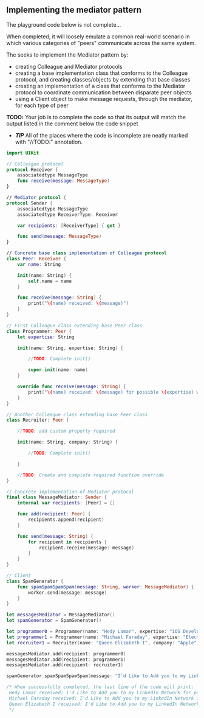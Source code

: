 ## Implementing the mediator pattern

The playground code below is not complete...

When completed, it will loosely emulate a common real-world scenario in which various categories of "peers" communicate across the same system.

The seeks to implement the Mediator pattern by:

- creating Colleague and Mediator protocols
- creating a base implementation class that conforms to the Colleague protocol, and creating classes/objects by extending that base classes
- creating an implementation of a class that conforms to the Mediator protocol to coordinate communication between disparate peer objects
- using a Client object to make message requests, through the mediator, for each type of peer

**TODO:** Your job is to complete the code so that its output will match the output listed in the comment below the code snippet

- __*TIP*__ All of the places where the code is incomplete are neatly marked with "//TODO:" annotation.

```swift
import UIKit

// Colleague protocol
protocol Receiver {
    associatedtype MessageType
    func receive(message: MessageType)
}

// Mediator protocol {
protocol Sender {
    associatedtype MessageType
    associatedtype ReceiverType: Receiver

    var recipients: [ReceiverType] { get }

    func send(message: MessageType)
}

// Concrete base class implementation of Colleague protocol
class Peer: Receiver {
    var name: String

    init(name: String) {
        self.name = name
    }

    func receive(message: String) {
        print("\(name) received: \(message)")
    }
}

// First Colleague class extending base Peer class
class Programmer: Peer {
    let expertise: String

    init(name: String, expertise: String) {

        //TODO: Complete init()

        super.init(name: name)
    }

    override func receive(message: String) {
        print("\(name) received: \(message) for possible \(expertise) work")
    }
}

// Another Colleague class extending base Peer class
class Recruiter: Peer {

    //TODO: add custom property required

    init(name: String, company: String) {

        //TODO: Complete init()

    }

    //TODO: Create and complete required function override
}

// Concrete implementation of Mediator protocol
final class MessageMediator: Sender {
    internal var recipients: [Peer] = []

    func add(recipient: Peer) {
        recipients.append(recipient)
    }

    func send(message: String) {
        for recipient in recipients {
            recipient.receive(message: message)
        }
    }
}

// Client
class SpamGenerator {
    func spamSpamSpamSpam(message: String, worker: MessageMediator) {
        worker.send(message: message)
    }
}

let messagesMediator = MessageMediator()
let spamGenerator = SpamGenerator()

let programmer0 = Programmer(name: "Hedy Lamar", expertise: "iOS Development")
let programmer1 = Programmer(name: "Michael Faraday", expertise: "Electrical Engineering")
let recruiter1 = Recruiter(name: "Queen Elizabeth I", company: "Apple")

messagesMediator.add(recipient: programmer0)
messagesMediator.add(recipient: programmer1)
messagesMediator.add(recipient: recruiter1)

spamGenerator.spamSpamSpamSpam(message: "I'd Like to Add you to my LinkedIn Network", worker: messagesMediator)

/* When successfully completed, the last line of the code will print:
 Hedy Lamar received: I'd Like to Add you to my LinkedIn Network for possible iOS Development work
 Michael Faraday received: I'd Like to Add you to my LinkedIn Network for possible Electrical Engineering work
 Queen Elizabeth I received: I'd Like to Add you to my LinkedIn Network. I am a recruiter at Apple
 */
```
<!-- Instructor Note: Solution to Activity  is below Additional Resources
-->
